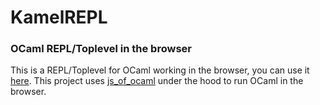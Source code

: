 # KamelREPL

### OCaml REPL/Toplevel in the browser

This is a REPL/Toplevel for OCaml working in the browser, you can use it [here](https://fabianmontag.github.io/KamelREPL/).
This project uses [js_of_ocaml](https://ocsigen.org/js_of_ocaml/latest/manual/overview) under the hood to run OCaml in the browser.
